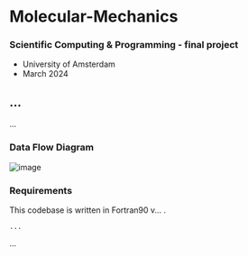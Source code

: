 # Molecular-Mechanics

### Scientific Computing & Programming - final project 
- University of Amsterdam
- March 2024

## ...
...

### Data Flow Diagram
![image](https://github.com/MelanieMessih/Molecular-Mechanics/assets/122268335/be896ea4-9392-4d45-a678-a1b75da7e943)


### Requirements

This codebase is written in Fortran90 v... .
```
...
```

...
